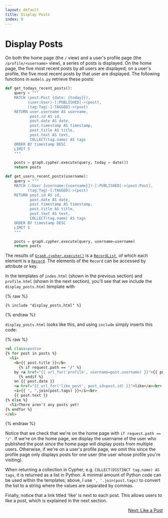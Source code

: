 ```yaml
---
layout: default
title: Display Posts
index: 8
---
```


# Display Posts

On both the home page (the `/` view) and a user's profile page (the `/profile/<username>` view), a series of posts is displayed. On the home page, the five most recent posts by all users are displayed; on a user's profile, the five most recent posts by that user are displayed. The following functions in `models.py` retrieve these posts:

```python
def get_todays_recent_posts():
    query = """
    MATCH (post:Post {date: {today}}),
          (user:User)-[:PUBLISHED]->(post),
          (tag:Tag)-[:TAGGED]->(post)
    RETURN user.username AS username,
           post.id AS id,
           post.date AS date,
           post.timestamp AS timestamp,
           post.title AS title,
           post.text AS text,
           COLLECT(tag.name) AS tags
    ORDER BY timestamp DESC
    LIMIT 5
    """

    posts = graph.cypher.execute(query, today = date())
    return posts

def get_users_recent_posts(username):
    query = """
    MATCH (:User {username:{username}})-[:PUBLISHED]->(post:Post),
          (tag:Tag)-[:TAGGED]->(post)
    RETURN post.id AS id,
           post.date AS date,
           post.timestamp AS timestamp,
           post.title AS title,
           post.text AS text,
           COLLECT(tag.name) AS tags
    ORDER BY timestamp DESC
    LIMIT 5
    """

    posts = graph.cypher.execute(query, username=username)
    return posts
```

The results of [`Graph.cypher.execute()`](http://py2neo.org/2.0/cypher.html#py2neo.cypher.CypherResource.execute) is a [`RecordList`](http://py2neo.org/2.0/cypher.html#py2neo.cypher.RecordList), of which each element is a [`Record`](http://py2neo.org/2.0/cypher.html#py2neo.cypher.Record). The elements of the `Record` can be accessed by attribute or key.

In the templates of `index.html` (shown in the previous section) and `profile.html` (shown in the next section), you'll see that we include the `display_posts.html` template with

{% raw %}
```
{% include "display_posts.html" %}
```
{% endraw %}

`display_posts.html` looks like this, and using `include` simply inserts this code:

{% raw %}
```html
<ul class=posts>
{% for post in posts %}
  <li>
    <b>{{ post.title }}</b>
      {% if request.path == '/' %}
    by <a href="{{ url_for('profile', username=post.username) }}">{{ post.username }}</a>
      {% endif %}
    on {{ post.date }}
    <a href="{{ url_for('like_post', post_id=post.id) }}">like</a><br>
    <i>{{ ', '.join(post.tags) }}</i><br>
    {{ post.text }}
{% else %}
  <li>There aren't any posts yet!
{% endfor %}
</ul>
```
{% endraw %}

Notice that we check that we're on the home page with `if request.path == '/'`. If we're on the home page, we display the username of the user who published the post since the home page will display posts from multiple users. Otherwise, if we're on a user's profile page, we omit this since the profile page only displays posts for one user (the user whose profile you're visiting).

When returning a collection in Cypher, e.g. `COLLECT(DISTINCT tag.name) AS tags`, it is returned as a list in Python. A minimal amount of Python code can be used within the templates; above, I use `', '.join(post.tags)` to convert the list to a string where the values are separated by commas.

Finally, notice that a link titled 'like' is next to each post. This allows users to like a post, which is explained in the next section.

<p align="right"><a href="{{ site.baseurl }}/pages/like-a-post.html">Next: Like a Post</a></p>
